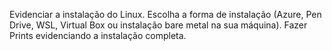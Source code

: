 Evidenciar a instalação do Linux.
Escolha a forma de instalação (Azure, Pen Drive, WSL, Virtual Box ou instalação bare metal na sua máquina).
Fazer Prints evidenciando a instalação completa.
